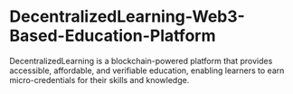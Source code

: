 # DecentralizedLearning-Web3-Based-Education-Platform
DecentralizedLearning is a blockchain-powered platform that provides accessible, affordable, and verifiable education, enabling learners to earn micro-credentials for their skills and knowledge.
